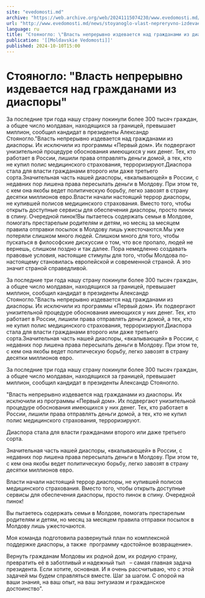 ```yaml
---
site: "evedomosti.md"
archive: "https://web.archive.org/web/20241115074230/www.evedomosti.md/news/stoyanoglo-vlast-nepreryvno-izdevaetsya-nad-grazhdanami-iz-d"
url: "http://www.evedomosti.md/news/stoyanoglo-vlast-nepreryvno-izdevaetsya-nad-grazhdanami-iz-d"
language: ru
title: "Стояногло: \"Власть непрерывно издевается над гражданами из диаспоры\""
publication: '[[Moldavskie Vedomosti]]'
published: 2024-10-10T15:00
---
```


# Стояногло: "Власть непрерывно издевается над гражданами из диаспоры"

За последние три года нашу страну покинули более 300 тысяч граждан, а общее число молдаван, находящихся за границей, превышает миллион, сообщил кандидат в президенты Александр Стояногло."Власть непрерывно издевается над гражданами из диаспоры. Их исключили из программы «Первый дом». Их подвергают унизительной процедуре обоснования имеющихся у них денег. Тех, кто работает в России, лишили права отправлять деньги домой, а тех, кто не купил полис медицинского страхования, терроризируют.Диаспора стала для власти гражданами второго или даже третьего сорта.Значительная часть нашей диаспоры, «вкалывающей» в России, с недавних пор лишена права пересылать деньги в Молдову. При этом те, с кем она якобы ведет политическую борьбу, легко завозят в страну десятки миллионов евро.Власти начали настоящий террор диаспоры, не купившей полисов медицинского страхования. Вместо того, чтобы открыть доступные сервисы для обеспечения диаспоры, просто пинок в спину. Очередной пинок!Вы пытаетесь содержать семьи в Молдове, помогать престарелым родителям и детям, но месяц за месяцем правила отправки посылок в Молдову лишь ужесточаются.Мы уже потеряли слишком много людей. Слишком много для того, чтобы пускаться в философские дискуссии о том, что все пропало, людей не вернешь, слишком поздно и так далее. Пора немедленно создавать правовые условия, настоящие стимулы для того, чтобы Молдова по-настоящему становилась европейской и современной страной. А это значит страной справедливой.

За последние три года нашу страну покинули более 300 тысяч граждан, а общее число молдаван, находящихся за границей, превышает миллион, сообщил кандидат в президенты Александр Стояногло."Власть непрерывно издевается над гражданами из диаспоры. Их исключили из программы «Первый дом». Их подвергают унизительной процедуре обоснования имеющихся у них денег. Тех, кто работает в России, лишили права отправлять деньги домой, а тех, кто не купил полис медицинского страхования, терроризируют.Диаспора стала для власти гражданами второго или даже третьего сорта.Значительная часть нашей диаспоры, «вкалывающей» в России, с недавних пор лишена права пересылать деньги в Молдову. При этом те, с кем она якобы ведет политическую борьбу, легко завозят в страну десятки миллионов евро.

За последние три года нашу страну покинули более 300 тысяч граждан, а общее число молдаван, находящихся за границей, превышает миллион, сообщил кандидат в президенты Александр Стояногло.

"Власть непрерывно издевается над гражданами из диаспоры. Их исключили из программы «Первый дом». Их подвергают унизительной процедуре обоснования имеющихся у них денег. Тех, кто работает в России, лишили права отправлять деньги домой, а тех, кто не купил полис медицинского страхования, терроризируют.

Диаспора стала для власти гражданами второго или даже третьего сорта.

Значительная часть нашей диаспоры, «вкалывающей» в России, с недавних пор лишена права пересылать деньги в Молдову. При этом те, с кем она якобы ведет политическую борьбу, легко завозят в страну десятки миллионов евро.

Власти начали настоящий террор диаспоры, не купившей полисов медицинского страхования. Вместо того, чтобы открыть доступные сервисы для обеспечения диаспоры, просто пинок в спину. Очередной пинок!

Вы пытаетесь содержать семьи в Молдове, помогать престарелым родителям и детям, но месяц за месяцем правила отправки посылок в Молдову лишь ужесточаются.

Моя команда подготовила развернутый план по комплексной поддержке диаспоры, а также  программу «достойное возвращение».

Вернуть гражданам Молдовы их родной дом, их родную страну, превратить её в заботливый и надежный тыл   – самая главная задача президента. Если хотите, основная. И я очень рассчитываю, что с этой задачей мы будем справляться вместе. Шаг за шагом. С опорой на ваши знания, на ваш опыт, на ваш энтузиазм и гражданское достоинство".